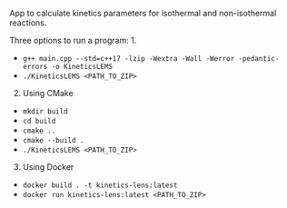 
App to calculate kinetics parameters for isothermal and non-isothermal reactions.

Three options to run a program:
1. 
- `g++ main.cpp --std=c++17 -lzip -Wextra -Wall -Werror -pedantic-errors -o KineticsLEMS`
- `./KineticsLEMS <PATH_TO_ZIP>`

2. Using CMake 
- `mkdir build`
- `cd build`
- `cmake ..`
- `cmake --build .`
- `./KineticsLEMS <PATH_TO_ZIP>`

3. Using Docker
- `docker build . -t kinetics-lens:latest`
- `docker run kinetics-lens:latest <PATH_TO_ZIP>`
